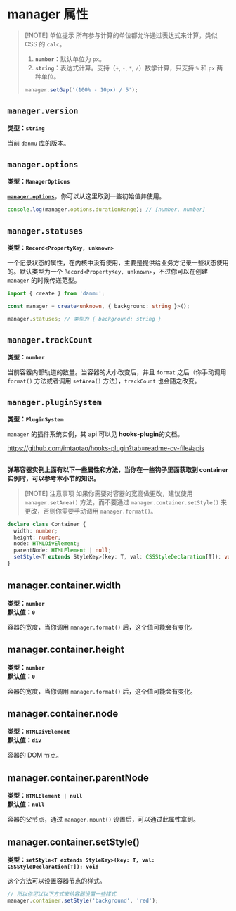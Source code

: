 # manager 属性

> [!NOTE] 单位提示
> 所有参与计算的单位都允许通过表达式来计算，类似 CSS 的 `calc`。
>
> 1. **`number`**：默认单位为 `px`。
> 2. **`string`**：表达式计算。支持（`+`, `-`, `*`, `/`）数学计算，只支持 `%` 和 `px` 两种单位。
>
> ```ts
> manager.setGap('(100% - 10px) / 5');
> ```

## `manager.version`

**类型：`string`**

当前 `danmu` 库的版本。

## `manager.options`

**类型：`ManagerOptions`**

[**`manager.options`**](./manager-configuration)，你可以从这里取到一些初始值并使用。

```ts
console.log(manager.options.durationRange); // [number, number]
```

## `manager.statuses`

**类型：`Record<PropertyKey, unknown>`**

一个记录状态的属性，在内核中没有使用，主要是提供给业务方记录一些状态使用的。默认类型为一个 `Record<PropertyKey, unknown>`，不过你可以在创建 `manager` 的时候传递范型。

```ts {3}
import { create } from 'danmu';

const manager = create<unknown, { background: string }>();

manager.statuses; // 类型为 { background: string }
```

## `manager.trackCount`

**类型：`number`**

当前容器内部轨道的数量。当容器的大小改变后，并且 `format` 之后（你手动调用 `format()` 方法或者调用 `setArea()` 方法），`trackCount` 也会随之改变。

## `manager.pluginSystem`

**类型：`PluginSystem`**

`manager` 的插件系统实例，其 api 可以见 **hooks-plugin**的文档。

https://github.com/imtaotao/hooks-plugin?tab=readme-ov-file#apis

<h2></h2>

**弹幕容器实例上面有以下一些属性和方法，当你在一些钩子里面获取到 container 实例时，可以参考本小节的知识。**

> [!NOTE] 注意事项
> 如果你需要对容器的宽高做更改，建议使用 `manager.setArea()` 方法，而不要通过 `manager.container.setStyle()` 来更改，否则你需要手动调用 `manager.format()`。

```ts
declare class Container {
  width: number;
  height: number;
  node: HTMLDivElement;
  parentNode: HTMLElement | null;
  setStyle<T extends StyleKey>(key: T, val: CSSStyleDeclaration[T]): void;
}
```

## manager.container.width

**类型：`number`**<br/>
**默认值：`0`**

容器的宽度，当你调用 `manager.format()` 后，这个值可能会有变化。

## manager.container.height

**类型：`number`**<br/>
**默认值：`0`**

容器的宽度，当你调用 `manager.format()` 后，这个值可能会有变化。

## manager.container.node

**类型：`HTMLDivElement`**<br/>
**默认值：`div`**

容器的 DOM 节点。

## manager.container.parentNode

**类型：`HTMLElement | null`**<br/>
**默认值：`null`**

容器的父节点，通过 `manager.mount()` 设置后，可以通过此属性拿到。

## manager.container.setStyle()

**类型：`setStyle<T extends StyleKey>(key: T, val: CSSStyleDeclaration[T]): void`**

这个方法可以设置容器节点的样式。

```ts
// 所以你可以以下方式来给容器设置一些样式
manager.container.setStyle('background', 'red');
```

